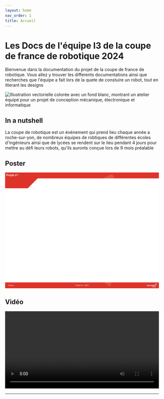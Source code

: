 ```yaml
---
layout: home
nav_order: 1
title: Accueil
---
```


# Les Docs de l'équipe I3 de la coupe de france de robotique 2024

Bienvenue dans la documentation du projet de la coupe de france de robotique. Vous allez y trouver les differents documentations ainsi que recherches que l'équipe a fait lors de la quete de constuire un robot, tout en itterant les designs

![Illustration vectorielle colorée avec un fond blanc, montrant un atelier équipé pour un projet de conception mécanique, électronique et informatique](images/RobotDevant.png)

## In a nutshell

La coupe de robotique est un événement qui prend lieu chaque année a roche-sur-yon,
de nombreux équipes de robtiques de différentes écoles d'ingénieurs ainsi que de lycées se 
rendent sur le lieu pendant 4 jours pour mettre au défi leurs robots, qu'ils auronts conçue lors de 9 mois préalable 

## Poster

![Poster projet](images/Poster.jpg)

## Vidéo

<video src="images/intro_unimakers.webm" controls title="Title"  style="width: 100%;"></video>

---